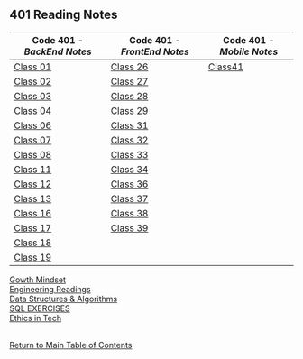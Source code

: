 <h2 style=“display:block;
           margin-left: auto;
           margin-right:auto;
           text-align: center;“>
  401 Reading Notes</h2> 
  
 **Code 401** - *BackEnd Notes* |  **Code 401** - *FrontEnd Notes* |  **Code 401** - *Mobile Notes*
------------ | ------------- | ------------- 
[Class 01](https://github.com/TraceDugar/reading-notes/blob/main/401/Notes/Class1.md) | [Class 26](https://github.com/TraceDugar/reading-notes/blob/main/401/Notes/class26.md) | [Class41](https://github.com/TraceDugar/reading-notes/blob/main/401/Notes/class41.md)
[Class 02](https://github.com/TraceDugar/reading-notes/blob/main/401/Notes/Class2.md) | [Class 27](https://github.com/TraceDugar/reading-notes/blob/main/401/Notes/class27.md) 
[Class 03](https://github.com/TraceDugar/reading-notes/blob/main/401/Notes/class3.md) | [Class 28](https://github.com/TraceDugar/reading-notes/blob/main/401/Notes/class28.md)
[Class 04](https://github.com/TraceDugar/reading-notes/blob/main/401/Notes/class4.md) | [Class 29](https://github.com/TraceDugar/reading-notes/blob/main/401/Notes/class29.md)
[Class 06](https://github.com/TraceDugar/reading-notes/blob/main/401/Notes/class6.md) | [Class 31](https://github.com/TraceDugar/reading-notes/blob/main/401/Notes/class31.md)
[Class 07](https://github.com/TraceDugar/reading-notes/blob/main/401/Notes/class07.md) | [Class 32](https://github.com/TraceDugar/reading-notes/blob/main/401/Notes/class32.md)
[Class 08](https://github.com/TraceDugar/reading-notes/blob/main/401/Notes/class08.md) | [Class 33](https://github.com/TraceDugar/reading-notes/blob/main/401/Notes/class33.md)
[Class 11](https://github.com/TraceDugar/reading-notes/blob/main/401/Notes/class11.md) | [Class 34](https://github.com/TraceDugar/reading-notes/blob/main/401/Notes/class34.md)
[Class 12](https://github.com/TraceDugar/reading-notes/blob/main/401/Notes/class12.md) | [Class 36](https://github.com/TraceDugar/reading-notes/blob/main/401/Notes/class36.md)
[Class 13](https://github.com/TraceDugar/reading-notes/blob/main/401/Notes/class13.md) | [Class 37](https://github.com/TraceDugar/reading-notes/blob/main/401/Notes/class37.md)
[Class 16](https://github.com/TraceDugar/reading-notes/blob/main/401/Notes/class16.md) | [Class 38](https://github.com/TraceDugar/reading-notes/blob/main/401/Notes/class38.md) 
[Class 17](https://github.com/TraceDugar/reading-notes/blob/main/401/Notes/class17.md) | [Class 39](https://github.com/TraceDugar/reading-notes/blob/main/401/Notes/class39.md)
[Class 18](https://github.com/TraceDugar/reading-notes/blob/main/401/Notes/class18.md) | []()
[Class 19](https://github.com/TraceDugar/reading-notes/blob/main/401/Notes/class19.md) | []()



[Gowth Mindset](https://github.com/TraceDugar/reading-notes/blob/main/401/Notes/Growth_Mindset.md) <br>
[Engineering Readings](https://github.com/TraceDugar/reading-notes/blob/main/401/Notes/Engineeringreadings.md) <br>
[Data Structures & Algorithms](https://github.com/TraceDugar/reading-notes/blob/main/401/Notes/DataStructures_Algorithms.md) <br>
[SQL EXERCISES](https://github.com/TraceDugar/reading-notes/blob/main/401/Notes/SQL.md) <br>
[Ethics in Tech](https://github.com/TraceDugar/reading-notes/blob/main/401/Notes/class42.md) <br>
<br>


[Return to Main Table of Contents](https://github.com/TraceDugar/reading-notes)
